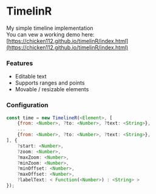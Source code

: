 # TimelinR

My simple timeline implementation <br/>
You can vew a working demo here: [https://chicken112.github.io/timelinR/index.html](https://chicken112.github.io/timelinR/index.html)

### Features
- Editable text
- Supports ranges and points
- Movable / resizable elements

### Configuration
```js
const time = new TimelineR(<Element>, [
    {from: <Number>, ?to: <Number>, ?text: <String>},
    ...
    {from: <Number>, ?to: <Number>, ?text: <String>},
], {
    ?start: <Number>,
    ?zoom: <Number>,
    ?maxZoom: <Number>,
    ?minZoom: <Number>,
    ?minOffset: <Number>,
    ?maxOffset: <Number>,
    ?labelText: < Function(<Number>) : <String> >
});

```